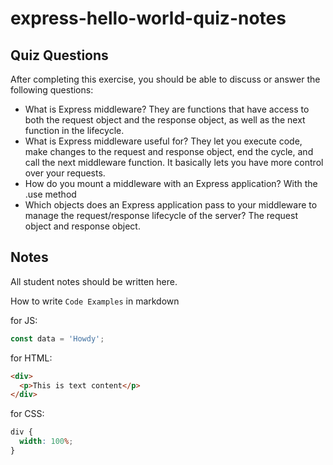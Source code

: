 # express-hello-world-quiz-notes

## Quiz Questions

After completing this exercise, you should be able to discuss or answer the following questions:

- What is Express middleware?
  They are functions that have access to both the request object and the response object, as well as the next function in the lifecycle.
- What is Express middleware useful for?
  They let you execute code, make changes to the request and response object, end the cycle, and call the next middleware function. It basically lets you have more control over your requests.
- How do you mount a middleware with an Express application?
  With the .use method
- Which objects does an Express application pass to your middleware to manage the request/response lifecycle of the server?
  The request object and response object.

## Notes

All student notes should be written here.

How to write `Code Examples` in markdown

for JS:

```javascript
const data = 'Howdy';
```

for HTML:

```html
<div>
  <p>This is text content</p>
</div>
```

for CSS:

```css
div {
  width: 100%;
}
```
